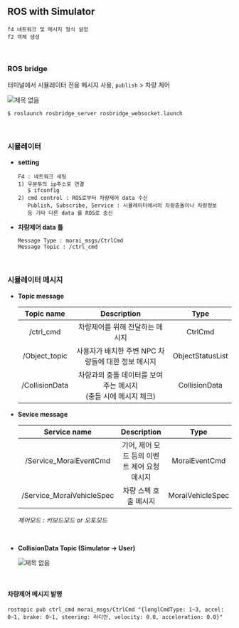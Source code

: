 ## ROS with Simulator

```
f4 네트워크 및 메시지 형식 설정
f2 객체 생성
```

<br>

### ROS bridge 

터미널에서 시뮬레이터 전용 메시지 사용, `publish` > 차량 제어

![제목 없음](https://user-images.githubusercontent.com/89068148/187058214-1c9f301e-76c3-4252-b2f8-163a730a14ca.png)

```
$ roslaunch rosbridge_server rosbridge_websocket.launch
```

<br>

### 시뮬레이터

- **setting**

  ```
  F4 : 네트워크 세팅 
  1) 우분투의 ip주소로 연결
     $ ifconfig
  2) cmd control : ROS로부터 차량제어 data 수신
     Publish, Subscribe, Service : 시뮬레이터에서의 차량충돌이나 차량정보
     등 기타 다른 data 를 ROS로 송신
  ```

- **차량제어 data 틀**

  ```
  Message Type : morai_msgs/CtrlCmd
  Message Topic : /ctrl_cmd
  ```

<br>

### 시뮬레이터 메시지

- **Topic message**

  |   Topic name   |                         Description                          |       Type       |
  | :------------: | :----------------------------------------------------------: | :--------------: |
  |   /ctrl_cmd    |               차량제어를 위해 전달하는 메시지                |     CtrlCmd      |
  | /Object_topic  |      사용자가 배치한 주변 NPC 차량들에 대한 정보 메시지      | ObjectStatusList |
  | /CollisionData | 차량과의 충돌 데이터를 보여주는 메시지<br />(충돌 시에 메시지 체크) |  CollisionData   |

- **Sevice message**

  |       Service name        |                 Description                  |       Type       |
  | :-----------------------: | :------------------------------------------: | :--------------: |
  |  /Service_MoraiEventCmd   | 기어, 제어 모드 등의 이벤트 제어 요청 메시지 |  MoraiEventCmd   |
  | /Service_MoraiVehicleSpec |            차량 스펙 호출 메시지             | MoraiVehicleSpec |

  *제어모드 : 키보드모드 or 오토모드*

<br>

- **CollisionData Topic (Simulator -> User)**

  ![제목 없음](https://user-images.githubusercontent.com/89068148/187060082-eb6ac211-ace0-484e-9556-e1b8c089a794.png)

<br>

#### 차량제어 메시지 발행

```
rostopic pub ctrl_cmd morai_msgs/CtrlCmd "{longlCmdType: 1~3, accel: 0~1, brake: 0~1, steering: 라디안, velocity: 0.0, acceleration: 0.0}"
```

